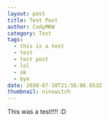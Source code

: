 ```yaml
---
layout: post
title: Test Post
author: CodyMKW
category: Test
tags:
  - this is a test
  - test
  - test post
  - lol
  - ok
  - bye
date: 2030-07-10T21:56:06.653Z
thumbnail: ninswitch
---
```

This was a test!!!! :D